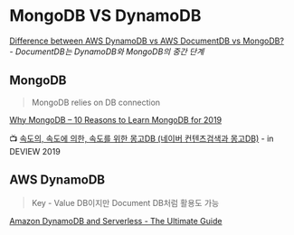 # MongoDB VS DynamoDB

[Difference between AWS DynamoDB vs AWS DocumentDB vs MongoDB?](https://medium.com/@caseygibson_42696/difference-between-aws-dynamodb-vs-aws-documentdb-vs-mongodb-9cb026a94767)  
  _-  DocumentDB는 DynamoDB와 MongoDB의 중간 단계_ 

## MongoDB

> MongoDB relies on DB connection

[Why MongoDB – 10 Reasons to Learn MongoDB for 2019](https://data-flair.training/blogs/why-mongodb/)

📺 [속도의, 속도에 의한, 속도를 위한 몽고DB \(네이버 컨텐츠검색과 몽고DB\)](https://tv.naver.com/v/11267386) - in DEVIEW 2019

## AWS DynamoDB

> Key - Value DB이지만 Document DB처럼 활용도 가능

[Amazon DynamoDB and Serverless - The Ultimate Guide](https://www.serverless.com/dynamodb)

